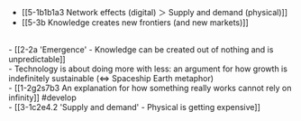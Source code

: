 - [[5-1b1b1a3 Network effects (digital) ＞ Supply and demand (physical)]]
- [[5-3b Knowledge creates new frontiers (and new markets)]]
<br>
- [[2-2a 'Emergence' - Knowledge can be created out of nothing and is unpredictable]]
<br>
- Technology is about doing more with less: an argument for how growth is indefinitely sustainable (<=> Spaceship Earth metaphor)
<br>
- [[1-2g2s7b3 An explanation for how something really works cannot rely on infinity]] #develop
<br>
- [[3-1c2e4.2 'Supply and demand' - Physical is getting expensive]]
